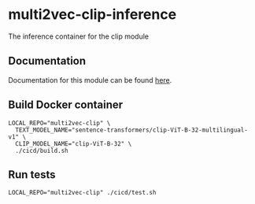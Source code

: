 # multi2vec-clip-inference
The inference container for the clip module

## Documentation

Documentation for this module can be found [here](https://weaviate.io/developers/weaviate/current/retriever-vectorizer-modules/multi2vec-clip.html).

## Build Docker container

```
LOCAL_REPO="multi2vec-clip" \
  TEXT_MODEL_NAME="sentence-transformers/clip-ViT-B-32-multilingual-v1" \
  CLIP_MODEL_NAME="clip-ViT-B-32" \
  ./cicd/build.sh

```

## Run tests

```
LOCAL_REPO="multi2vec-clip" ./cicd/test.sh
```
